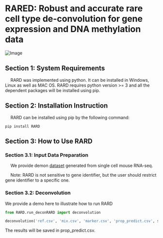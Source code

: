 # RARED: Robust and accurate rare cell type de-convolution for gene expression and DNA methylation data

![Image](https://github.com/HanwenXuTHU/RARD/blob/master/img/decon.png)

## Section 1: System Requirements
&emsp; RARD was implemented using python. It can be installed in Windows, Linux as well as MAC OS. RARD requires python version >= 3 and all the dependent packages will be installed using pip.

## Section 2: Installation Instruction

&emsp; RARD can be installed using pip by the following command:

``` shell
pip install RARD
```


## Section 3: How to Use RARD

### Section 3.1: Input Data Preparation

&emsp; We provide demon [dataset](https://github.com/HanwenXuTHU/RARD/tree/master/demo_data) generated from single cell mouse RNA-seq.

&emsp; Note: RARD is not sensitive to gene identifier, but the user should restrict gene identifier to a specific one.


### Section 3.2: Deconvolution

We provide a demo here to illustrate how to run RARD

``` Python
from RARD.run_deconRARD import deconvolution

deconvolution('ref.csv', 'mix.csv', 'marker.csv', 'prop_predict.csv', scale=0.01)
```

The results will be saved in prop_predict.csv.


